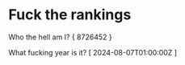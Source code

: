 # Fuck the rankings

Who the hell am I?
{ 8726452 }

What fucking year is it?
[ 2024-08-07T01:00:00Z ]
